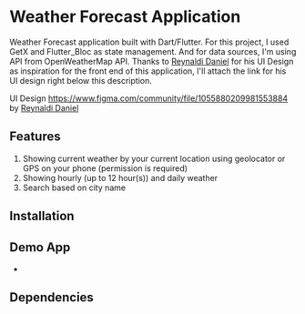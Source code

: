 # Weather Forecast Application

Weather Forecast application built with Dart/Flutter. For this project, I used GetX and Flutter_Bloc as state management. And for data sources, I'm using API from OpenWeatherMap API. Thanks to [Reynaldi Daniel](https://www.figma.com/@heyrey) for his UI Design as inspiration for the front end of this application, I'll attach the link for his UI design right below this description.

UI Design https://www.figma.com/community/file/1055880209981553884 by [Reynaldi Daniel](https://www.figma.com/@heyrey)

## Features
1. Showing current weather by your current location using geolocator or GPS on your phone (permission is required)
2. Showing hourly (up to 12 hour(s)) and daily weather
3. Search based on city name

## Installation

## Demo App
-

## Dependencies
[`dio`]: ^5.0.0
[`equatable`]: ^2.0.5
[`flutter_bloc`]: ^8.1.2
[`flutter_datetime_picker_plus`]: ^2.0.1
[`flutter_local_notifications`]: ^15.1.0+1
[`flutter_svg`]: ^2.0.2
[`geocoding`]: ^2.0.5
[`geolocator`]: ^9.0.2
[`get`]: ^4.6.5
[`google_fonts`]: ^4.0.3
[`http`]: ^0.13.5
[`intl`]: ^0.18.0
[`location`]: ^4.4.0
[`shimmer`]: ^3.0.0
